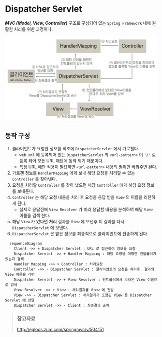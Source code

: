 # Dispatcher Servlet

_**MVC (Model, View, Controller)**_ 구조로 구성되어 있는 `Spring Framework` 내에 원활한 처리를 위한 과정이다.

!["Dispatcher Servlet"](/img/A014.png)

## 동작 구성

1. 클라이언트가 요청한 정보를 최초에 `DispatcherServlet` 에서 가로챈다.
   * `web.xml` 에 등록되어 있는 `DispatcherServlet` 의 `<url-pattern>` 이 `'/'` 로 등록 되어 모든 URL 패턴에 동작 되기 때문이다.
   * 특정 URL 에만 적용이 필요하면 `<url-pattern>` 내용의 범위만 바꿔주면 된다.
2. 가로챈 정보를 `HandlerMapping` 에게 보내 해당 요청을 처리할 수 있는 `Controller` 를 찾아낸다.
3. 요청을 처리할 `Controller` 를 찾아 냈으면 해당 `Controller` 에게 해당 요청 정보를 보내준다.
4. `Controller` 는 해당 요청 내용을 처리 후 요청을 응답 받을 `View` 의 이름을 리턴하게 된다.
   * 실제로 응답전에 `View Resolver` 가 미리 응답할 내용을 분석하여 해당 `View` 이름을 검색 한다.
5. 해당 `View` 가 있다면 처리 결과를 `View` 에 보낸후 이 결과를 다시 `DispatcherServlet` 에 보낸다.
6. `DispatcherServlet` 은 받은 정보를 최종적으로 클라이언트에 전송하게 된다.

```mermaid
  sequenceDiagram
    Client ->> + Dispatcher Servlet : URL 로 접근하여 정보를 요청
    Dispatcher Servlet ->> + Handler Mapping : 해당 요청을 매핑한 컨틀롤러가 있는지 검색
    Handler Mapping ->> + Controller : 처리요청
    Controller ->> - Dispatcher Servlet : 클라이언트의 요청을 처리후, 결과의 View 이름을 리턴
    Dispatcher Servlet ->> + View Resolver : 컨트롤러에서 보내온 View 이름으로 검색
    View Resolver ->> + View : 처리결과를 View 에 전달
    View ->> - Dispatcher Servlet : 처리결과가 포함된 View 를 Dispatcher Servlet 에 전달
    Dispatcher Servlet ->> - Client : 최종결과 출력
```

> ### 참고자료
> <http://egloos.zum.com/springmvc/v/504151>